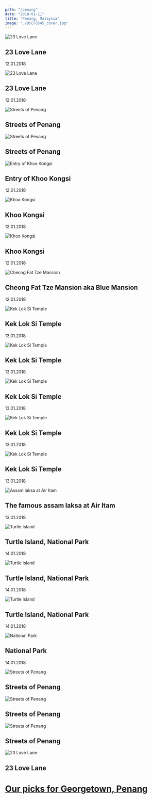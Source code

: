 ```yaml
---
path: "/penang"
date: "2018-01-11"
title: "Penang, Malaysia"
image: "./DSCF8545_cover.jpg"
---
```


![23 Love Lane](./DSCF8545.jpg)
## 23 Love Lane
<span class="date">12.01.2018</span>

![23 Love Lane](./DSCF8530.jpg)
## 23 Love Lane
<span class="date">12.01.2018</span>

![Streets of Penang](./DSCF8839.jpg)
## Streets of Penang

![Streets of Penang](./DSCF8594.jpg)
## Streets of Penang

![Entry of Khoo Kongsi](./DSCF8642.jpg)
## Entry of Khoo Kongsi
<span class="date">12.01.2018</span>

![Khoo Kongsi](./DSCF8650.jpg)
## Khoo Kongsi
<span class="date">12.01.2018</span>

![Khoo Kongsi](./DSCF8672.jpg)
## Khoo Kongsi
<span class="date">12.01.2018</span>

![Cheong Fat Tze Mansion](./DSCF8575.jpg)
## Cheong Fat Tze Mansion aka Blue Mansion
<span class="date">12.01.2018</span>

![Kek Lok Si Temple](./DSCF8697.jpg)
## Kek Lok Si Temple
<span class="date">13.01.2018</span>

![Kek Lok Si Temple](./DSCF8751.jpg)
## Kek Lok Si Temple
<span class="date">13.01.2018</span>

![Kek Lok Si Temple](./DSCF8713.jpg)
## Kek Lok Si Temple
<span class="date">13.01.2018</span>

![Kek Lok Si Temple](./DSCF8704.jpg)
## Kek Lok Si Temple
<span class="date">13.01.2018</span>

![Kek Lok Si Temple](./DSCF8763.jpg)
## Kek Lok Si Temple
<span class="date">13.01.2018</span>

![Assam laksa at Air Itam](./DSCF8791.jpg)
## The famous assam laksa at Air Itam
<span class="date">13.01.2018</span>

![Turtle Island](./DSCF8797.jpg)
## Turtle Island, National Park
<span class="date">14.01.2018</span>

![Turtle Island](./DSCF8810.jpg)
## Turtle Island, National Park
<span class="date">14.01.2018</span>

![Turtle Island](./DSCF8806.jpg)
## Turtle Island, National Park
<span class="date">14.01.2018</span>

![National Park](./DSCF8823.jpg)
## National Park
<span class="date">14.01.2018</span>

![Streets of Penang](./DSCF8586.jpg)
## Streets of Penang

![Streets of Penang](./DSCF8612.jpg)
## Streets of Penang

![Streets of Penang](./DSCF8638.jpg)
## Streets of Penang

![23 Love Lane](./DSCF8831.jpg)
## 23 Love Lane

# [Our picks for Georgetown, Penang](/penang-notes)